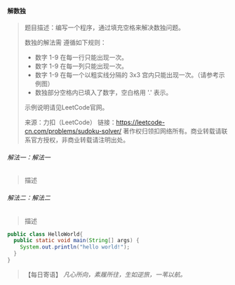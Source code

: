 #### 解数独

> 题目描述：编写一个程序，通过填充空格来解决数独问题。
>
> 数独的解法需 遵循如下规则：
>
> - 数字 1-9 在每一行只能出现一次。
> - 数字 1-9 在每一列只能出现一次。
> - 数字 1-9 在每一个以粗实线分隔的 3x3 宫内只能出现一次。（请参考示例图）
> - 数独部分空格内已填入了数字，空白格用 '.' 表示。
>
> 示例说明请见LeetCode官网。
>
> 来源：力扣（LeetCode）
> 链接：https://leetcode-cn.com/problems/sudoku-solver/
> 著作权归领扣网络所有。商业转载请联系官方授权，非商业转载请注明出处。

###### 解法一：解法一

> 描述

###### 解法二：解法二

> 描述

```java
public class HelloWorld{
  public static void main(String[] args) {
    System.out.println("hello world!");
  }
}
```

> 【每日寄语】 *凡心所向，素履所往，生如逆旅，一苇以航。* 


